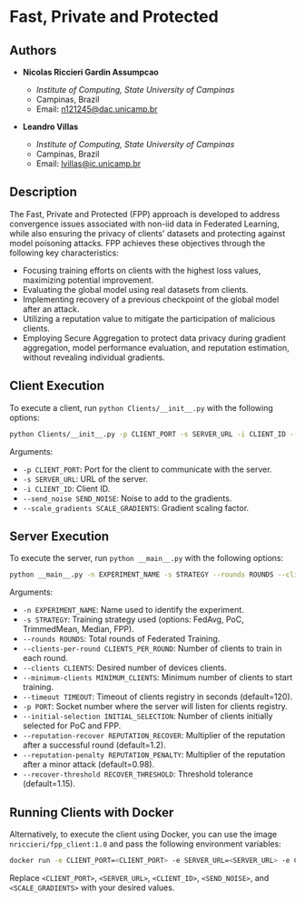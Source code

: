 # Fast, Private and Protected

## Authors

- **Nicolas Riccieri Gardin Assumpcao**
  - *Institute of Computing, State University of Campinas*
  - Campinas, Brazil
  - Email: n121245@dac.unicamp.br

- **Leandro Villas**
  - *Institute of Computing, State University of Campinas*
  - Campinas, Brazil
  - Email: lvillas@ic.unicamp.br

## Description

The Fast, Private and Protected (FPP) approach is developed to address convergence issues associated with non-iid data in Federated Learning, while also ensuring the privacy of clients' datasets and protecting against model poisoning attacks. FPP achieves these objectives through the following key characteristics:

- Focusing training efforts on clients with the highest loss values, maximizing potential improvement.
- Evaluating the global model using real datasets from clients.
- Implementing recovery of a previous checkpoint of the global model after an attack.
- Utilizing a reputation value to mitigate the participation of malicious clients.
- Employing Secure Aggregation to protect data privacy during gradient aggregation, model performance evaluation, and reputation estimation, without revealing individual gradients.

## Client Execution

To execute a client, run `python Clients/__init__.py` with the following options:

```bash
python Clients/__init__.py -p CLIENT_PORT -s SERVER_URL -i CLIENT_ID --send_noise SEND_NOISE --scale_gradients SCALE_GRADIENTS
```

Arguments:
- `-p CLIENT_PORT`: Port for the client to communicate with the server.
- `-s SERVER_URL`: URL of the server.
- `-i CLIENT_ID`: Client ID.
- `--send_noise SEND_NOISE`: Noise to add to the gradients.
- `--scale_gradients SCALE_GRADIENTS`: Gradient scaling factor.

## Server Execution

To execute the server, run `python __main__.py` with the following options:

```bash
python __main__.py -n EXPERIMENT_NAME -s STRATEGY --rounds ROUNDS --clients-per-round CLIENTS_PER_ROUND --clients CLIENTS --minimum-clients MINIMUM_CLIENTS --timeout TIMEOUT -p PORT --initial-selection INITIAL_SELECTION --reputation-recover REPUTATION_RECOVER --reputation-penalty REPUTATION_PENALTY --recover-threshold RECOVER_THRESHOLD
```

Arguments:
- `-n EXPERIMENT_NAME`: Name used to identify the experiment.
- `-s STRATEGY`: Training strategy used (options: FedAvg, PoC, TrimmedMean, Median, FPP).
- `--rounds ROUNDS`: Total rounds of Federated Training.
- `--clients-per-round CLIENTS_PER_ROUND`: Number of clients to train in each round.
- `--clients CLIENTS`: Desired number of devices clients.
- `--minimum-clients MINIMUM_CLIENTS`: Minimum number of clients to start training.
- `--timeout TIMEOUT`: Timeout of clients registry in seconds (default=120).
- `-p PORT`: Socket number where the server will listen for clients registry.
- `--initial-selection INITIAL_SELECTION`: Number of clients initially selected for PoC and FPP.
- `--reputation-recover REPUTATION_RECOVER`: Multiplier of the reputation after a successful round (default=1.2).
- `--reputation-penalty REPUTATION_PENALTY`: Multiplier of the reputation after a minor attack (default=0.98).
- `--recover-threshold RECOVER_THRESHOLD`: Threshold tolerance (default=1.15).

## Running Clients with Docker

Alternatively, to execute the client using Docker, you can use the image `nriccieri/fpp_client:1.0` and pass the following environment variables:

```bash
docker run -e CLIENT_PORT=<CLIENT_PORT> -e SERVER_URL=<SERVER_URL> -e CLIENT_ID=<CLIENT_ID> -e SEND_NOISE=<SEND_NOISE> -e SCALE_GRADIENTS=<SCALE_GRADIENTS> nriccieri/fpp_client:1.0
```

Replace `<CLIENT_PORT>`, `<SERVER_URL>`, `<CLIENT_ID>`, `<SEND_NOISE>`, and `<SCALE_GRADIENTS>` with your desired values.